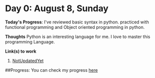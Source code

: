# Day 0: August 8, Sunday

**Today's Progress**: I've reviewed basic syntax in python. practiced with functional programming and Object oriented programming in python.

**Thoughts** Python is an interesting language for me. I love to master this programming Language.

**Link(s) to work**
1. [NotUpdatedYet](https://www.seferyak.com)

##Progress:
You can check my progress [here](https://github.com/KhudadadKhawari/100-days-of-code/edit/master/log.md)
